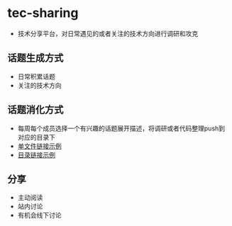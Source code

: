 # tec-sharing
* 技术分享平台，对日常遇见的或者关注的技术方向进行调研和攻克

## 话题生成方式
* 日常积累话题
* 关注的技术方向

## 话题消化方式
* 每周每个成员选择一个有兴趣的话题展开描述，将调研或者代码整理push到对应的目录下
* [单文件链接示例](testing.md)
* [目录链接示例](./testing/Readme.md)

## 分享
* 主动阅读
* 站内讨论
* 有机会线下讨论
